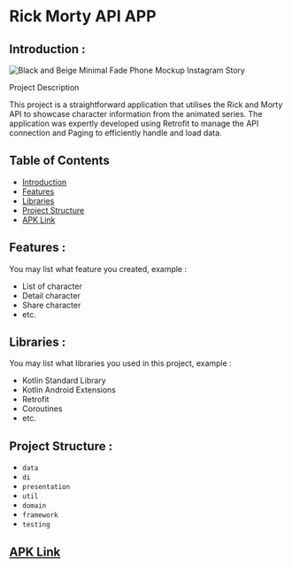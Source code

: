 #  Rick Morty API APP

## <a name="introduction"></a> Introduction :
![Black and Beige Minimal Fade Phone Mockup Instagram Story](https://github.com/ajihermansya/ChallengeApplication/assets/51506661/03790035-184b-4e3a-bf6a-309c95c20eb4)

Project Description

This project is a straightforward application that utilises the Rick and Morty API to showcase character information from the animated series. The application was expertly developed using Retrofit to manage the API connection and Paging to efficiently handle and load data.

## Table of Contents

- [Introduction](#introduction)
- [Features](#features)
- [Libraries](#libraries)
- [Project Structure](#project-structures)
- [APK Link](#apk-link)

## <a name="features"></a> Features :
You may list what feature you created, example :
- List of character
- Detail character
- Share character
- etc.


## <a name="libraries"></a> Libraries :
You may list what libraries you used in this project, example :
- Kotlin Standard Library
- Kotlin Android Extensions
- Retrofit
- Coroutines
- etc.

## <a name="project-structures"></a> Project Structure :
* `data`
* `di`
* `presentation`
* `util`
* `domain`
* `framework`
* `testing`


## <a name="apk-link"></a> [APK Link](https://drive.google.com/file/d/1DkVboyrrAvUA0N64SCh8WnXXYRnK3vbC/view?usp=sharing)

